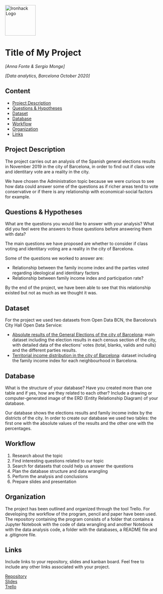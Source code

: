 <img src="https://bit.ly/2VnXWr2" alt="Ironhack Logo" width="100"/>

# Title of My Project
*[Anna Fonte & Sergio Monge]*

*[Data analytics, Barcelona October 2020]*

## Content
- [Project Description](#project-description)
- [Questions & Hypotheses](#questions-hypotheses)
- [Dataset](#dataset)
- [Database](#database)
- [Workflow](#workflow)
- [Organization](#organization)
- [Links](#links)


## Project Description

The project carries out an analysis of the Spanish general elections results in November 2019 in the city of Barcelona, in order to find out if class vote and identitary vote are a reality in the city.

We have chosen the Administration topic because we were curious to see how data could answer some of the questions as if richer areas tend to vote conservative or if there is any relationship with economical-social factors for example.





## Questions & Hypotheses
What are the questions you would like to answer with your analysis? What did you feel were the answers to those questions before answering them with data?

The main questions we have proposed are whether to consider if class voting and identitary voting are a reality in the city of Barcelona.

Some of the questions we worked to answer are:
- Relationship between the family income index and the parties voted regarding ideological and identitary factors
- Relationship between family income index and participation rate?


By the end of the project, we have been able to see that this relationship existed but not as much as we thought it was.



## Dataset
For the project we used two datasets from Open Data BCN, the Barcelona’s City Hall Open Data Service:
- [Absolute results of the General Elections of the city of Barcelona](https://opendata-ajuntament.barcelona.cat/data/en/dataset/est-renda-familiar): main dataset including the election results in each census section of the city, with detailed data of the elections’ votes (total, blanks, valids and nulls) and the different parties results.
- [Territorial income distribution in the city of Barcelona](https://opendata-ajuntament.barcelona.cat/data/en/dataset/est-eleccions-generals-seccio-censal): dataset including the family income index for each neighbourhood in Barcelona.



## Database
What is the structure of your database? Have you created more than one table and if yes, how are they related to each other? Include a drawing or computer-generated image of the ERD (Entity Relationship Diagram) of your database.

Our database shows the elections results and family income index by the districts of the city. In order to create our database we used two tables: the first one with the absolute values of the results and the other one with the percentages.




## Workflow
1. Research about the topic
2. Find interesting questions related to our topic
3. Search for datasets that could help us answer the questions
4. Plan the database structure and data wrangling
5. Perform the analysis and conclusions
6. Prepare slides and presentation



## Organization
The project has been outlined and organized through the tool Trello. For developing the workflow of the program, pencil and paper have been used.
The repository containing the program consists of a folder that contains a Jupyter Notebook with the code of data wrangling and another Notebook with the data analysis code, a folder with the databases, a README file and a .gitignore file.


## Links
Include links to your repository, slides and kanban board. Feel free to include any other links associated with your project.

[Repository](https://github.com/segis23/Project-Week-2-Barcelona)  
[Slides](https://docs.google.com/presentation/d/1clb-3gG_TT7FKVGHsYa_Xx_gLqIyPnw8iY_XHVWzfzg/edit?usp=sharing)  
[Trello](https://trello.com/invite/b/ZseXblJs/c326c4a64c7e1fadecf2dce2655f748f/project-2-barcelona-election)  
